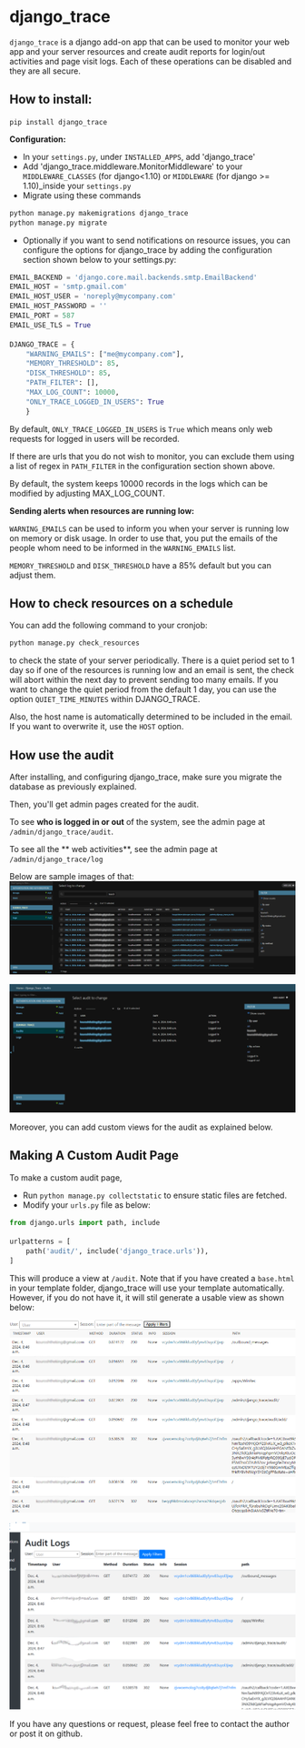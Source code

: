 django_trace
==========

`django_trace` is a django add-on app that can be used to monitor your web app and your server resources and create audit reports for login/out activities and page visit logs.
Each of these operations can be disabled and they are all secure.

## How to install:

`pip install django_trace`

**Configuration:**
- In your `settings.py`, under `INSTALLED_APPS`, add 'django_trace'
- Add 'django_trace.middleware.MonitorMiddleware' to your `MIDDLEWARE_CLASSES` (for django<1.10) or `MIDDLEWARE` (for django >= 1.10)_inside your `settings.py`
- Migrate using these commands
```bash
python manage.py makemigrations django_trace
python manage.py migrate
```
- Optionally if you want to send notifications on resource issues, you can configure the options for django_trace by adding the configuration section shown below to your settings.py:

```python
EMAIL_BACKEND = 'django.core.mail.backends.smtp.EmailBackend'
EMAIL_HOST = 'smtp.gmail.com'
EMAIL_HOST_USER = 'noreply@mycompany.com'
EMAIL_HOST_PASSWORD = ''
EMAIL_PORT = 587
EMAIL_USE_TLS = True

DJANGO_TRACE = {
    "WARNING_EMAILS": ["me@mycompany.com"],
    "MEMORY_THRESHOLD": 85,
    "DISK_THRESHOLD": 85,
    "PATH_FILTER": [],
    "MAX_LOG_COUNT": 10000,
    "ONLY_TRACE_LOGGED_IN_USERS": True
    }
```

By default, `ONLY_TRACE_LOGGED_IN_USERS` is `True` which means only web requests for logged in users will be recorded.

If there are urls that you do not wish to monitor, you can exclude them using a list of regex in `PATH_FILTER` in the configuration section shown above.

By default, the system keeps 10000 records in the logs which can be modified by adjusting MAX_LOG_COUNT.

**Sending alerts when resources are running low:**

`WARNING_EMAILS` can be used to inform you when your server is running low on memory or disk usage. In order to use that, you put the emails of the people whom need to be informed in the `WARNING_EMAILS` list.

`MEMORY_THRESHOLD` and `DISK_THRESHOLD` have a 85% default but you can adjust them.

## How to check resources on a schedule
You can add the following command to your cronjob:
```bash
python manage.py check_resources
```
to check the state of your server periodically.
There is a quiet period set to 1 day so if one of the resources is running low and an email is sent, the check will abort within the next day to prevent sending too many emails. If you want to change the quiet period from the default 1 day, you can use the option `QUIET_TIME_MINUTES` within DJANGO_TRACE.

Also, the host name is automatically determined to be included in the email. If you want to overwrite it, use the `HOST` option.

## How use the audit
After installing, and configuring django_trace, make sure you migrate the database as previously explained.

Then, you'll get admin pages created for the audit.

To see **who is logged in or out** of the system, see the admin page at `/admin/django_trace/audit`.

To see all the ** web activities**, see the admin page at `/admin/django_trace/log`

Below are sample images of that:
![screenshot](img/logs.png)

![screenshot](img/audits.png)

Moreover, you can add custom views for the audit as explained below.

## Making A Custom Audit Page
To make a custom audit page,
- Run `python manage.py collectstatic` to ensure static files are fetched.
- Modify your `urls.py` file as below:

```python
from django.urls import path, include

urlpatterns = [
    path('audit/', include('django_trace.urls')),
]
```


This will produce a view at `/audit`.
Note that if you have created a `base.html` in your template folder, django_trace will use your template automatically.
However, if you do not have it, it will stil generate a usable view as shown below:

![screenshot](img/audit-custom-template.png)

![screenshot](img/audit-custom-template-with_base.png)



If you have any questions or request, please feel free to contact the author or post it on github.

